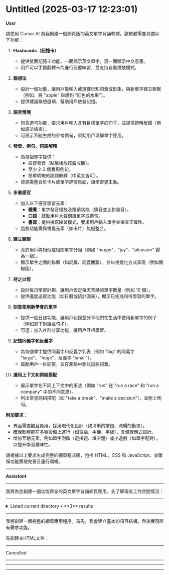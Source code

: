 <!-- Generated by SpecStory -->

# Untitled (2025-03-17 12:23:01)

_**User**_

請使用 Cursor AI 為我創建一個網頁版的英文單字背誦軟體。該軟體需要具備以下功能：

1. **Flashcards（記憶卡）**  
   - 提供雙面記憶卡功能，一面顯示英文單字，另一面顯示中文意思。  
   - 用戶可以手動翻轉卡片進行反覆練習，並支持自動播放模式。

2. **聯想法**  
   - 設計一個功能，讓用戶能輸入或選擇已知詞彙或形象，與新單字建立聯繫（例如，將 "apple" 聯想到 "紅色的水果"）。  
   - 提供建議聯想選項，幫助用戶啟發記憶。

3. **語言情境**  
   - 包含造句功能，要求用戶輸入含有目標單字的句子，並提供即時反饋（例如語法檢查）。  
   - 可展示系統生成的參考例句，幫助用戶理解單字應用。

4. **發音、例句、詞語解釋**  
   - 為每個單字提供：  
     - 語音發音（點擊播放按鈕收聽）。  
     - 至少 2-3 個實用例句。  
     - 簡單明瞭的詞語解釋（中英文皆可）。  
   - 資源需整合於卡片或單字詳情頁面，讓學習更生動。

5. **多重感官**  
   - 加入以下感官學習元素：  
     - **聽覺**：單字發音播放及跟讀功能（錄音並比對發音）。  
     - **口語**：鼓勵用戶大聲朗讀單字或例句。  
     - **書寫**：提供拼寫練習模式，要求用戶輸入單字並檢查正確性。  
   - 這些功能需與視覺元素（如卡片）無縫整合。

6. **建立關聯**  
   - 允許用戶將相似或相關單字分組（例如 "happy"、"joy"、"pleasure" 歸為一組）。  
   - 顯示單字之間的聯繫（如詞根、詞義關聯），並以視覺化方式呈現（例如關聯圖）。

7. **持之以恆**  
   - 設計每日學習計劃，讓用戶設定每天背誦的單字數量（例如 10 個）。  
   - 提供進度追蹤功能（如日曆或統計圖表），顯示已完成和待學習的單字。

8. **刻意使用新學會的單字**  
   - 提供一個日誌功能，讓用戶記錄並分享他們在生活中使用新單字的例子（例如寫下對話或句子）。  
   - 可選：加入社群分享功能，讓用戶互相學習。

9. **記憶同義字和反義字**  
   - 為每個單字提供同義字和反義字列表（例如 "big" 的同義字 "large"、"huge"，反義字 "small"）。  
   - 鼓勵用戶一併記憶，並在測驗中測試這些詞彙。

10. **運用上下文和詞組搭配**  
    - 展示單字在不同上下文中的用法（例如 "run" 在 "run a race" 和 "run a company" 中的不同意思）。  
    - 列出常見詞組搭配（如 "take a break"、"make a decision"），並附上例句。

**附加要求**：  
- 界面需直觀且易用，採用現代化設計（如清晰的按鈕、流暢的動畫）。  
- 確保軟體能在多種設備上運行（如電腦、手機、平板），具備響應式設計。  
- 增加互動元素，例如單字測驗（選擇題、填空題）或小遊戲（如單字配對），以提升學習趣味性。

請根據以上要求生成完整的網頁程式碼，包括 HTML、CSS 和 JavaScript，並確保功能實現完善且運行順暢。

---

_**Assistant**_



---

我將為您創建一個功能齊全的英文單字背誦網頁應用。先了解現有工作空間情況：

---

<details>
            <summary>Listed current directory • **3** results</summary>
        
| Name |
|-------|
| 📁 `.specstory` |
| 📄 `prompt.txt` |
| 📄 `要cursor ai寫一個網頁版的背英文單字軟體.txt` |

</details>

---

我將創建一個完整的網頁應用程序。首先，我會建立基本的項目結構，然後實現所有需求功能。

先創建主HTML文件：

---

Cancelled

---



---



---

